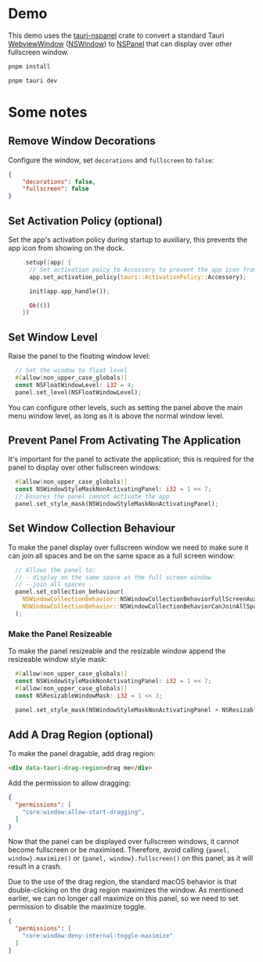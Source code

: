 # Demo
This demo uses the [tauri-nspanel](https://github.com/ahkohd/tauri-nspanel) crate to convert a standard Tauri [WebviewWindow](https://docs.rs/tauri/2.1.1/tauri/webview/struct.WebviewWindow.html) ([NSWindow](https://developer.apple.com/documentation/appkit/nswindow/)) to [NSPanel](https://developer.apple.com/documentation/appkit/nspanel/) that can display over other fullscreen window.

```bash
pnpm install

pnpm tauri dev
```

# Some notes

## Remove Window Decorations
Configure the window, set `decorations` and `fullscreen` to `false`:
```json
{
    "decorations": false,
    "fullscreen": false
}

```

## Set Activation Policy (optional)
Set the app's activation policy during startup to auxiliary, this prevents the app icon from showing on the dock.
```rust
    .setup(|app| {
      // Set activation poicy to Accessory to prevent the app icon from showing on the dock
      app.set_activation_policy(tauri::ActivationPolicy::Accessory);

      init(app.app_handle());

      Ok(())
    })
```

## Set Window Level
Raise the panel to the floating window level:
```rust
  // Set the window to float level
  #[allow(non_upper_case_globals)]
  const NSFloatWindowLevel: i32 = 4;
  panel.set_level(NSFloatWindowLevel);
```
You can configure other levels, such as setting the panel above the main menu window level, as long as it is above the normal window level.

## Prevent Panel From Activating The Application
It's important for the panel to activate the application; this is required for the panel to display over other fullscreen windows: 
```rust
  #[allow(non_upper_case_globals)]
  const NSWindowStyleMaskNonActivatingPanel: i32 = 1 << 7;
  // Ensures the panel cannot activate the app
  panel.set_style_mask(NSWindowStyleMaskNonActivatingPanel);
```
## Set Window Collection Behaviour
To make the panel display over fullscreen window we need to make sure it can join all spaces and be on the same space as a full screen window:
```rust
  // Allows the panel to:
  // - display on the same space as the full screen window
  // - join all spaces
  panel.set_collection_behaviour(
    NSWindowCollectionBehavior::NSWindowCollectionBehaviorFullScreenAuxiliary |
    NSWindowCollectionBehavior::NSWindowCollectionBehaviorCanJoinAllSpaces
  );
```

### Make the Panel Resizeable
To make the panel resizeable and the resizable window append the resizeable window style mask:
```rust
  #[allow(non_upper_case_globals)]
  const NSWindowStyleMaskNonActivatingPanel: i32 = 1 << 7;
  #[allow(non_upper_case_globals)]
  const NSResizableWindowMask: i32 = 1 << 3;
  
  panel.set_style_mask(NSWindowStyleMaskNonActivatingPanel + NSResizableWindowMask);
```
## Add A Drag Region (optional)
To make the panel dragable, add drag region:
```html
<div data-tauri-drag-region>drag me</div>
```
Add the permission to allow dragging: 
```json
{
  "permissions": [
    "core:window:allow-start-dragging",
  ]
}
```
Now that the panel can be displayed over fullscreen windows, it cannot become fullscreen or be maximised. Therefore, avoid calling `{panel, window}.maximize()` or `{panel, window}.fullscreen()` on this panel, as it will result in a crash.

Due to the use of the drag region, the standard macOS behavior is that double-clicking on the drag region maximizes the window. As mentioned earlier, we can no longer call maximize on this panel, so we need to set permission to disable the maximize toggle.
```json
{
  "permissions": [
    "core:window:deny-internal-toggle-maximize"
  ]
}

```
